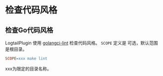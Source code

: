 # 检查代码风格

## 检查Go代码风格
LogtailPlugin 使用 [golangci-lint](https://golangci-lint.run/) 检查代码风格。 `SCOPE` 定义是
可选，默认范围是根目录。

```makefile
SCOPE=xxx make lint
```
xxx为限定的目录名称。